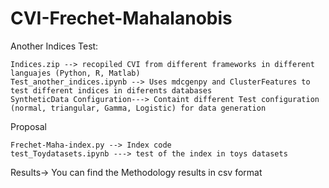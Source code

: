 # CVI-Frechet-Mahalanobis

Another Indices Test:

	Indices.zip --> recopiled CVI from different frameworks in different languajes (Python, R, Matlab)
	Test_another_indices.ipynb --> Uses mdcgenpy and ClusterFeatures to test different indices in diferents databases
    SyntheticData Configuration---> Containt different Test configuration (normal, triangular, Gamma, Logistic) for data generation

Proposal

	Frechet-Maha-index.py --> Index code
	test_Toydatasets.ipynb ---> test of the index in toys datasets
	
Results-> You can find the Methodology results in csv format
